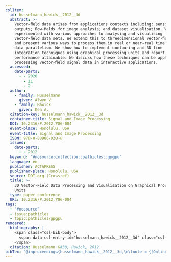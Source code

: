 ```yaml
---
cslItem:
  id: husselmann_hawick__2012__3d
  abstract: >-
    Vector-ﬁeld data arises from applications contexts including: sensor
    outputs; ﬂow-ﬁelds for image analysis; and dataset visualisation. We have
    experimented with various approaches to analysing and visualising
    vector-ﬁeld data sets. We extend this to threedimensional vector-ﬁeld data
    and present various ways to process them in real or near-real time using
    data parallelism. We show how to implement contouring and 3D line
    integration techniques using graphical processing units and report on the
    performance attainable. We discuss how these techniques can be applied in
    processing vector-ﬁeld signal data in interactive applications.
  accessed:
    date-parts:
      - - 2020
        - 11
        - 2
  author:
    - family: Husselmann
      given: Alwyn V.
    - family: Hawick
      given: Ken A.
  citation-key: husselmann_hawick__2012__3d
  container-title: Signal and Image Processing
  DOI: 10.2316/P.2012.786-084
  event-place: Honolulu, USA
  event-title: Signal and Image Processing
  ISBN: 978-0-88986-928-8
  issued:
    date-parts:
      - - 2012
  keyword: "#nosource;collection::pathicles::gpgpu"
  language: en
  publisher: ACTAPRESS
  publisher-place: Honolulu, USA
  source: DOI.org (Crossref)
  title: >-
    3D Vector-Field Data Processing and Visualisation on Graphical Processing
    Units
  type: paper-conference
  URL: 10.2316/P.2012.786-084
tags:
  - "#nosource"
  - issue:pathicles
  - topic:pathicles/gpgpu
rendered:
  bibliography: |-
    <span class="csl-bib-body">
      <span data-csl-entry-id="husselmann_hawick__2012__3d" class="csl-entry">Husselmann, A. V., &#38; Hawick, K. A. 2012. 3D Vector-Field Data Processing and Visualisation on Graphical Processing Units. <i>Signal and Image Processing</i>. Signal and Image Processing, Honolulu, USA. <a href='https://doi.org/10.2316/P.2012.786-084'>https://doi.org/10.2316/P.2012.786-084</a></span>
    </span>
  citation: Husselmann &#38; Hawick, 2012
bibTex: "@inproceedings{husselmann_hawick__2012__3d,\n\tnote = {[Online; accessed 2020-11-02]},\n\taddress = {Honolulu, USA},\n\tauthor = {Husselmann, Alwyn V. and Hawick, Ken A.},\n\tbooktitle = {Signal and {Image} {Processing}},\n\tyear = {2012},\n\torganization = {ACTAPRESS},\n\ttitle = {3D {Vector}-{Field} {Data} {Processing} and {Visualisation} on {Graphical} {Processing} {Units}},\n}\n\n"
---
```

